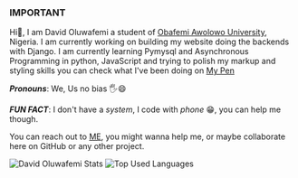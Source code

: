 ### IMPORTANT

<!--
**Jay-davisphem/jay-davisphem** is a ✨ _special_ ✨ repository because its `README.md` (this file) appears on your GitHub profile.

Here are some ideas to get you started:

- 🔭 I’m currently working on ...
- 🌱 I’m currently learning ...
- 👯 I’m looking to collaborate on ...
- 🤔 I’m looking for help with ...
- 💬 Ask me about ...
- 📫 How to reach me: ...
- 😄 Pronouns: ...
- ⚡ Fun fact: ...
-->
Hi👋, I am David Oluwafemi a student of [Obafemi Awolowo University](https://oauife.edu.ng), Nigeria.
I am currently working on building my website doing the backends with Django.
I am currently learning Pymysql and Asynchronous Programming in python, JavaScript and trying to polish my markup and
styling skills you can check what I've been doing on [My Pen](https://codepen.io/davisphem)

**_Pronouns_**: We, Us no bias 🖐️😄

**_FUN FACT_**: I don't have a _system_, I code with _phone_ 😁, you can help me though.

You can reach out to [ME](mailto:davidoluwafemi178@gmail.com), you might wanna help me, or maybe collaborate here on GitHub or any other project.

![David Oluwafemi Stats](https://github-readme-stats.vercel.app/api?username=Jay-davisphem&theme=highcontrast&show_icons=true&count_private=true)
![Top Used Languages](https://github-readme-stats.vercel.app/api/top-langs/?username=Jay-davisphem)
